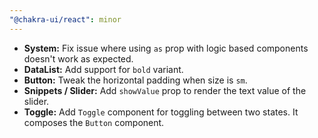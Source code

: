 ```yaml
---
"@chakra-ui/react": minor
---
```


- **System:** Fix issue where using `as` prop with logic based components
  doesn't work as expected.
- **DataList:** Add support for `bold` variant.
- **Button:** Tweak the horizontal padding when size is `sm`.
- **Snippets / Slider:** Add `showValue` prop to render the text value of the
  slider.
- **Toggle:** Add `Toggle` component for toggling between two states. It
  composes the `Button` component.
